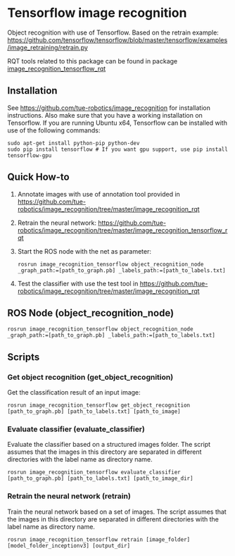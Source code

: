 # Tensorflow image recognition

Object recognition with use of Tensorflow. Based on the retrain example: https://github.com/tensorflow/tensorflow/blob/master/tensorflow/examples/image_retraining/retrain.py

RQT tools related to this package can be found in package [image_recognition_tensorflow_rqt](https://github.com/tue-robotics/image_recognition/tree/master/image_recognition_tensorflow_rqt)

## Installation

See https://github.com/tue-robotics/image_recognition for installation instructions. Also make sure that you have a working installation on Tensorflow. If you are running Ubuntu x64, Tensorflow can be installed with use of the following commands:

    sudo apt-get install python-pip python-dev
    sudo pip install tensorflow # If you want gpu support, use pip install tensorflow-gpu

## Quick How-to

1. Annotate images with use of annotation tool provided in https://github.com/tue-robotics/image_recognition/tree/master/image_recognition_rqt
2. Retrain the neural network: https://github.com/tue-robotics/image_recognition/tree/master/image_recognition_tensorflow_rqt
3. Start the ROS node with the net as parameter:

    ```
    rosrun image_recognition_tensorflow object_recognition_node _graph_path:=[path_to_graph.pb] _labels_path:=[path_to_labels.txt]
    ```

4. Test the classifier with use the test tool in https://github.com/tue-robotics/image_recognition/tree/master/image_recognition_rqt

## ROS Node (object_recognition_node)

```
rosrun image_recognition_tensorflow object_recognition_node _graph_path:=[path_to_graph.pb] _labels_path:=[path_to_labels.txt]
```

## Scripts

### Get object recognition (get_object_recognition)

Get the classification result of an input image:

```
rosrun image_recognition_tensorflow get_object_recognition [path_to_graph.pb] [path_to_labels.txt] [path_to_image]
```

### Evaluate classifier (evaluate_classifier)

Evaluate the classifier based on a structured images folder. The script assumes that the images in this directory are separated in different directories with the label name as directory name.

```
rosrun image_recognition_tensorflow evaluate_classifier [path_to_graph.pb] [path_to_labels.txt] [path_to_image_dir]
```

### Retrain the neural network (retrain)

Train the neural network based on a set of images. The script assumes that the images in this directory are separated in different directories with the label name as directory name.

```
rosrun image_recognition_tensorflow retrain [image_folder] [model_folder_inceptionv3] [output_dir]
```





